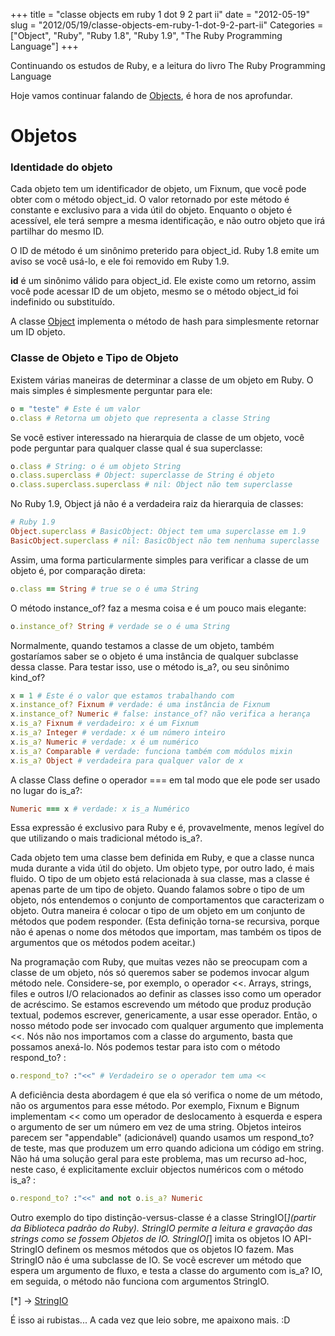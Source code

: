 +++
title = "classe objects em ruby 1 dot 9 2 part ii"
date = "2012-05-19"
slug = "2012/05/19/classe-objects-em-ruby-1-dot-9-2-part-ii"
Categories = ["Object", "Ruby", "Ruby 1.8", "Ruby 1.9", "The Ruby Programming Language"]
+++
<!--more-->
<p>Continuando os estudos de Ruby, e a leitura do livro The Ruby Programming Language</p>

<p>Hoje vamos continuar falando de <a href="http://ruby-doc.org/core-1.9.3/Object.html">Objects</a>, é hora de nos aprofundar.</p>

<h1>Objetos</h1>

<h3>Identidade do objeto</h3>

Cada objeto tem um identificador de objeto, um Fixnum, que você pode obter com o método object_id. O valor retornado por este
método é constante e exclusivo para a vida útil do objeto. Enquanto o objeto é acessível, ele terá sempre a mesma identificação, e não
outro objeto que irá partilhar do mesmo ID.

O ID de método é um sinônimo preterido para object_id. Ruby 1.8 emite um aviso se você usá-lo, e ele foi removido em
Ruby 1.9.

__id__ é um sinônimo válido para object_id. Ele existe como um retorno, assim você pode acessar ID de um objeto, mesmo se o método
object_id foi indefinido ou substituído.

A classe <a href="http://ruby-doc.org/core-1.9.3/Object.html">Object</a> implementa o método de hash para simplesmente retornar um
ID objeto.

<h3>Classe de Objeto e Tipo de Objeto</h3>

Existem várias maneiras de determinar a classe de um objeto em Ruby. O mais simples é simplesmente perguntar para ele:

``` ruby Class
o = "teste" # Este é um valor
o.class # Retorna um objeto que representa a classe String
```

Se você estiver interessado na hierarquia de classe de um objeto, você pode perguntar para qualquer classe qual é sua superclasse:

``` ruby Class - Ruby 1.8
o.class # String: o é um objeto String
o.class.superclass # Object: superclasse de String é objeto
o.class.superclass.superclass # nil: Object não tem superclasse
```

No Ruby 1.9, Object já não é a verdadeira raiz da hierarquia de classes:

``` ruby Class - Ruby 1.9
# Ruby 1.9
Object.superclass # BasicObject: Object tem uma superclasse em 1.9
BasicObject.superclass # nil: BasicObject não tem nenhuma superclasse
```

Assim, uma forma particularmente simples para verificar a classe de um objeto é, por comparação direta:

``` ruby Class
o.class == String # true se o é uma String
```

O método instance_of? faz a mesma coisa e é um pouco mais elegante:

``` ruby Class
o.instance_of? String # verdade se o é uma String
```

Normalmente, quando testamos a classe de um objeto, também gostaríamos saber se o objeto é uma instância de qualquer subclasse
dessa classe. Para testar isso, use o método is_a?, ou seu sinônimo kind_of?

```ruby Class
x = 1 # Este é o valor que estamos trabalhando com
x.instance_of? Fixnum # verdade: é uma instância de Fixnum
x.instance_of? Numeric # false: instance_of? não verifica a herança
x.is_a? Fixnum # verdadeiro: x é um Fixnum
x.is_a? Integer # verdade: x é um número inteiro
x.is_a? Numeric # verdade: x é um numérico
x.is_a? Comparable # verdade: funciona também com módulos mixin
x.is_a? Object # verdadeira para qualquer valor de x
```

A classe Class define o operador === em tal modo que ele pode ser usado no lugar do is_a?:

``` ruby Class method ===
Numeric === x # verdade: x is_a Numérico
```

Essa expressão é exclusivo para Ruby e é, provavelmente, menos legível do que utilizando o mais tradicional método is_a?.

Cada objeto tem uma classe bem definida em Ruby, e que a classe nunca muda durante a vida útil do objeto. Um objeto
type, por outro lado, é mais fluido. O tipo de um objeto está relacionada à sua classe, mas a classe é apenas parte de um
tipo de objeto. Quando falamos sobre o tipo de um objeto, nós entendemos o conjunto de comportamentos que caracterizam o objeto.
Outra maneira é colocar o tipo de um objeto em um conjunto de métodos que podem responder.
(Esta definição torna-se recursiva, porque não é apenas o nome dos métodos que importam, mas também os tipos de argumentos que os
métodos podem aceitar.)

Na programação com Ruby, que muitas vezes não se preocupam com a classe de um objeto, nós só queremos saber se podemos invocar
algum método nele.  Considere-se, por exemplo, o operador <<. Arrays, strings, files e outros I/O relacionados ao definir as classes
isso como um operador de acréscimo. Se estamos escrevendo um método que produz produção textual, podemos escrever, genericamente,
a usar esse operador. Então, o nosso método pode ser invocado com qualquer argumento que implementa <<. Nós não nos importamos com a
classe do argumento, basta que possamos anexá-lo. Nós podemos testar para isto com o método respond_to? :

```ruby Class respond_to?
o.respond_to? :"<<" # Verdadeiro se o operador tem uma <<
```

A deficiência desta abordagem é que ela só verifica o nome de um método, não os argumentos para esse método. Por exemplo,
Fixnum e Bignum implementam << como um operador de deslocamento à esquerda e espera o argumento de ser um número em vez de uma string.
Objetos inteiros parecem ser "appendable" (adicionável) quando usamos um respond_to? de teste, mas que produzem um erro quando
adiciona um código em string. Não há uma solução geral para este problema, mas um recurso ad-hoc, neste caso,
é explicitamente excluir objectos numéricos com o método is_a? :

``` ruby Class
o.respond_to? :"<<" and not o.is_a? Numeric
```

Outro exemplo do tipo distinção-versus-classe é a classe StringIO[*](partir da Biblioteca padrão do Ruby). StringIO permite a
leitura e gravação das strings como se fossem Objetos de IO. StringIO[*] imita os objetos IO API-StringIO definem os mesmos métodos
que os objetos IO fazem. Mas StringIO não é uma subclasse de IO. Se você escrever um método que espera um argumento de fluxo,
e testa a classe do argumento com is_a? IO, em seguida, o método não funciona com argumentos StringIO.

[*] -> <a href="http://www.ruby-doc.org/stdlib-1.9.3/libdoc/stringio/rdoc/StringIO.html">StringIO</a>

É isso ai rubistas... A cada vez que leio sobre, me apaixono mais. :D
